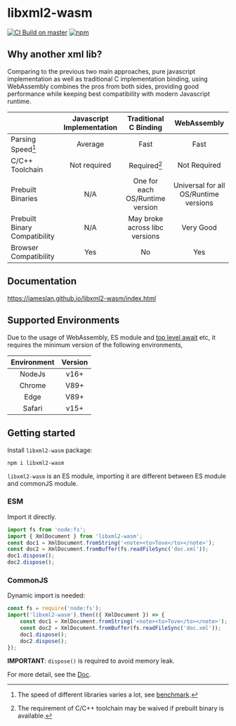 # libxml2-wasm

[![CI Build on master](https://github.com/jameslan/libxml2-wasm/actions/workflows/build.yml/badge.svg)](https://github.com/jameslan/libxml2-wasm/actions/workflows/build.yml)
[![npm](https://img.shields.io/npm/v/libxml2-wasm?logo=npm)](https://www.npmjs.com/package/libxml2-wasm)

## Why another xml lib?

Comparing to the previous two main approaches,
pure javascript implementation as well as traditional C implementation binding,
using WebAssembly combines the pros from both sides,
providing good performance while keeping best compatibility with modern Javascript runtime.

| | Javascript Implementation | Traditional C Binding | WebAssembly |
|-|:---:|:---:|:---:|
| Parsing Speed[^1] | Average | Fast | Fast |
| C/C++ Toolchain | Not required | Required[^2] | Not Required |
| Prebuilt Binaries | N/A | One for each OS/Runtime version | Universal for all OS/Runtime versions |
| Prebuilt Binary Compatibility | N/A | May broke across libc versions | Very Good |
| Browser Compatibility | Yes | No | Yes |

## Documentation

https://jameslan.github.io/libxml2-wasm/index.html

## Supported Environments

Due to the usage of WebAssembly, ES module and [top level await](https://caniuse.com/?search=top%20level%20await) etc,
it requires the minimum version of the following environments,

|Environment|Version|
|:---:|:---:|
|NodeJs|v16+|
|Chrome|V89+|
|Edge|V89+|
|Safari|v15+|

## Getting started

Install `libxml2-wasm` package:

```shell
npm i libxml2-wasm
```

`libxml2-wasm` is an ES module, importing it are different between ES module and commonJS module.

### ESM

Import it directly.

```js
import fs from 'node:fs';
import { XmlDocument } from 'libxml2-wasm';
const doc1 = XmlDocument.fromString('<note><to>Tove</to></note>');
const doc2 = XmlDocument.fromBuffer(fs.readFileSync('doc.xml'));
doc1.dispose();
doc2.dispose();
```

### CommonJS

Dynamic import is needed:

```js
const fs = require('node:fs');
import('libxml2-wasm').then(({ XmlDocument }) => {
    const doc1 = XmlDocument.fromString('<note><to>Tove</to></note>');
    const doc2 = XmlDocument.fromBuffer(fs.readFileSync('doc.xml'));
    doc1.dispose();
    doc2.dispose();
});
```

**IMPORTANT**: `dispose()` is required to avoid memory leak.

For more detail, see the [Doc](https://jameslan.github.io/libxml2-wasm/index.html).

[^1]: The speed of different libraries varies a lot, see [benchmark](performance.md).
[^2]: The requirement of C/C++ toolchain may be waived if prebuilt binary is available.
